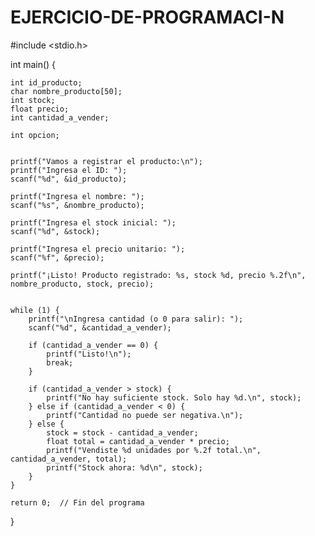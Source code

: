 # EJERCICIO-DE-PROGRAMACI-N

#include <stdio.h>  

int main() {
    
    int id_producto;
    char nombre_producto[50];  
    int stock; 
    float precio; 
    int cantidad_a_vender; 
    
    int opcion; 
    
  
    printf("Vamos a registrar el producto:\n");
    printf("Ingresa el ID: ");
    scanf("%d", &id_producto); 
    
    printf("Ingresa el nombre: ");
    scanf("%s", &nombre_producto);  
    
    printf("Ingresa el stock inicial: ");
    scanf("%d", &stock);
    
    printf("Ingresa el precio unitario: "); 
    scanf("%f", &precio); 
    
    printf("¡Listo! Producto registrado: %s, stock %d, precio %.2f\n", nombre_producto, stock, precio); 
    
   
    while (1) {  
        printf("\nIngresa cantidad (o 0 para salir): ");
        scanf("%d", &cantidad_a_vender);
        
        if (cantidad_a_vender == 0) {
            printf("Listo!\n");
            break;  
        }
        
        if (cantidad_a_vender > stock) {
            printf("No hay suficiente stock. Solo hay %d.\n", stock);
        } else if (cantidad_a_vender < 0) {
            printf("Cantidad no puede ser negativa.\n");  
        } else {
            stock = stock - cantidad_a_vender;  
            float total = cantidad_a_vender * precio;
            printf("Vendiste %d unidades por %.2f total.\n", cantidad_a_vender, total);
            printf("Stock ahora: %d\n", stock);
        }
    }
    
    return 0;  // Fin del programa
}

